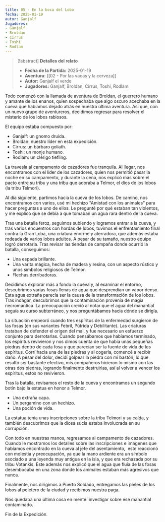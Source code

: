 ```yaml
---
title: 05 - En la boca del Lobo
fecha: 2025-01-19
autor: Ganjalf
Jugadores:
- Ganjalf
- Broldan
- Cirrus
- Toshi
- Rodlam
---
```


>[!abstract] **Detalles del relato**
>  - **Fecha de la Partida:** 2025-01-19
>  - **Aventura:** [[02 - Por las vacas y la cerveza]]
>  - **Autor:** Ganjalf el verde
>  - **Jugadores:** Ganjalf,  Broldan, Cirrus, Toshi, Rodlam


Todo comenzó con la llamada de aventura de Broldan, el guerrero humano y amante de los enanos, quien sospechaba que algo oscuro acechaba en la cueva que habíamos dejado atrás en nuestra última aventura. Así que, con un nuevo grupo de aventureros, decidimos regresar para resolver el misterio de los lobos rabiosos.

El equipo estaba compuesto por:
- Ganjalf: un gnomo druida.
- Broldan: nuestro líder en esta expedición.
- Cirrus: un bárbaro goliath.
- Toshi: un monje humano.
- Rodlam: un clérigo tiefling.

La travesía al campamento de cazadores fue tranquila. Al llegar, nos encontramos con el líder de los cazadores, quien nos permitió pasar la noche en su campamento, y durante la cena, nos explicó más sobre el pacto entre su tribu y una tribu que adoraba a Telmor, el dios de los lobos (la tribu Telmori).

Al día siguiente, partimos hacia la cueva de los lobos. De camino, nos encontramos con varios, usé mi hechizo "Amistad con los animales" para hacer preguntas a uno de ellos. Le pregunté por qué estaban tan violentos, y me explicó que se debía a que tomaban un agua rara dentro de la cueva. 

Tras una batalla feroz, seguimos subiendo y logramos entrar a la cueva, y tras varios encuentros con hordas de lobos, tuvimos el enfrentamiento final contra la Gran Loba, una criatura enorme y aterradora, que además estaba rodeada de varios lobos adultos. A pesar de su tamaño, nuestro equipo logró derrotarla. Tras revisar las tiendas de campaña donde ocurrió la batalla, conseguimos: 

- Una espada brillante.
- Una varita mágica, hecha de madera y resina, con un aspecto rústico y unos símbolos religiosos de Telmor.
- Flechas derribadoras.

Decidimos explorar más a fondo la cueva y, al examinar el entorno, descubrimos varias fosas llenas de agua que desprendían un vapor denso. Esta agua extraña parecía ser la causa de la transformación de los lobos. Tras indagar, descubrimos que la contaminación provenía de magia necromántica. La preocupación creció al notar que el agua del manantial seguía su curso subterráneo, y nos preguntábamos hacia dónde se dirigía.

La situación empeoró cuando tres espíritus de la enfermedad surgieron de las fosas (en sus variantes Febril, Pútrida y Debilitante). Las criaturas trataban de defender el origen del mal, y fue necesario un esfuerzo conjunto para derrotarlas. Cuando pensábamos que habíamos terminado, los espíritus revivieron y nos dimos cuenta de que había unas pequeñas piedras dentro de cada fosa y que parecían ser la fuente de vida de los espíritus. Corrí hacia una de las piedras y al cogerla, comencé a recibir daño. A pesar del dolor, decidí golpear la piedra con mi bastón, lo que resultó ser bastante efectivo, mis compañeros hicieron lo mismo con las otras dos piedras, logrando finalmente destruirlas, así al volver a vencer los espíritus, estos no revivieron.

Tras la batalla, revisamos el resto de la cueva y encontramos un segundo botín bajo la estatua en honor a Telmor.

- Una extraña capa.
- Un pergamino con un hechizo.
- Una poción de vida.

La estatua tenía unas inscripciones sobre la tribu Telmori y su caída, y también descubrimos que la diosa sucia estaba involucrada en su corrupción.

Con todo en nuestras manos, regresamos al campamento de cazadores. Cuando le mostramos los detalles sobre las inscripciones e imágenes que habíamos encontrado en la cueva al jefe del asentamiento,  este reaccionó con molestia y preocupación, ya que la mano ardiente era un símbolo asociado a una leyenda muy antigua en la isla, y que era rechazada por su tribu Votankis. Este además nos explicó que el agua que fluía de las fosas desembocaba en una zona donde los animales estaban más agresivos que nunca.

Finalmente, nos dirigimos a Puerto Soldado, entregamos las pieles de los lobos al peletero de la ciudad y recibimos nuestra paga. 

Nos quedaba una última cosa en mente: investigar sobre ese manantial contaminado.

Fin de la Expedición.
